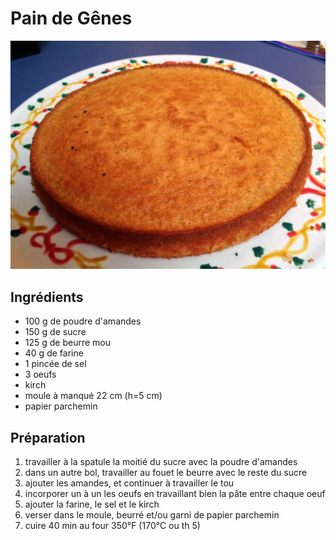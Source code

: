 # Pain de Gênes

![Pain de Gênes](img/pain_de_genes1.jpg)


## Ingrédients
* 100 g de poudre d'amandes
* 150 g de sucre
* 125 g de beurre mou
* 40 g de farine
* 1 pincée de sel
* 3 oeufs
* kirch
* moule à manqué 22 cm (h=5 cm)
* papier parchemin

## Préparation

1. travailler à la spatule la moitié du sucre avec la poudre d'amandes
2. dans un autre bol, travailler au fouet le beurre avec le reste du sucre
3. ajouter les amandes, et continuer à travailler le tou
4. incorporer un à un les oeufs en travaillant bien la pâte entre chaque oeuf
5. ajouter la farine, le sel et le kirch
6. verser dans le moule, beurré et/ou garni de papier parchemin
7. cuire 40 min au four 350°F (170°C ou th 5)